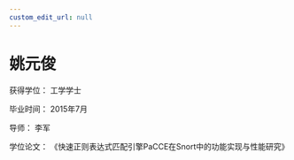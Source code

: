 ```yaml
---
custom_edit_url: null
---
```


# 姚元俊

获得学位： 工学学士

毕业时间： 2015年7月

导师： 李军

学位论文： 《快速正则表达式匹配引擎PaCCE在Snort中的功能实现与性能研究》
